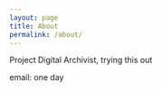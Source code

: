 ```yaml
---
layout: page
title: About
permalink: /about/
---
```


Project Digital Archivist, trying this out

email: one day
